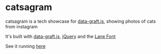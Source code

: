 catsagram
=============

catsagram is a tech showcase for [data-graft.js](http://github.com/pconstr/data-graft.js), showing photos of cats from instagram

It's built with  [data-graft.js](http://github.com/pconstr/data-graft.js), [jQuery](http://jquery.com) and the [Lane Font](http://www.fontsquirrel.com/fonts/Lane)

See it running [here](http://labs.perceptiveconstructs.com/catsagram)
